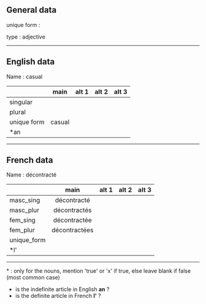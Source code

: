 ## General data

unique form :

type : adjective

---

## English data

Name : casual

|             |  main  | alt 1 | alt 2 | alt 3 |
| :---------- | :----: | :---: | :---: | ----- |
| singular    |        |       |       |       |
| plural      |        |       |       |       |
| unique form | casual |       |       |       |
| \*an        |        |       |       |       |

---

## French data

Name : décontracté

|             |     main      | alt 1 | alt 2 | alt 3 |
| :---------- | :-----------: | :---: | :---: | :---: |
| masc_sing   |  décontracté  |       |       |       |
| masc_plur   | décontractés  |       |       |       |
| fem_sing    | décontractée  |       |       |       |
| fem_plur    | décontractées |       |       |       |
| unique_form |               |       |       |       |
| \*l'        |               |       |       |       |

---

\* : only for the nouns, mention 'true' or 'x' if true, else leave blank if false (most common case)

- is the indefinite article in English **an** ?
- is the definite article in French **l'** ?
